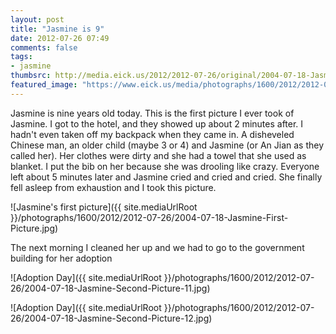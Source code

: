 ```yaml
---
layout: post
title: "Jasmine is 9"
date: 2012-07-26 07:49
comments: false
tags: 
- jasmine
thumbsrc: http://media.eick.us/2012/2012-07-26/original/2004-07-18-Jasmine-First-Picture.jpg
featured_image: "https://www.eick.us/media/photographs/1600/2012/2012-07-26/2004-07-18-Jasmine-Second-Picture-11.jpg"
---
```

Jasmine is nine years old today.  This is the first picture I ever took of Jasmine.  I got to the hotel, and they showed up about 2 minutes after.  I hadn't even taken off my backpack when they came in.  A disheveled Chinese man, an older child (maybe 3 or 4) and Jasmine (or An Jian as they called her).  Her clothes were dirty and she had a towel that she used as blanket.  I put the bib on her because she was drooling like crazy.  Everyone left about 5 minutes later and Jasmine cried and cried and cried.  She finally fell asleep from exhaustion and I took this picture.

![Jasmine's first picture]({{ site.mediaUrlRoot }}/photographs/1600/2012/2012-07-26/2004-07-18-Jasmine-First-Picture.jpg)


The next morning I cleaned her up and we had to go to the government building for her adoption


![Adoption Day]({{ site.mediaUrlRoot }}/photographs/1600/2012/2012-07-26/2004-07-18-Jasmine-Second-Picture-11.jpg)


![Adoption Day]({{ site.mediaUrlRoot }}/photographs/1600/2012/2012-07-26/2004-07-18-Jasmine-Second-Picture-12.jpg)

